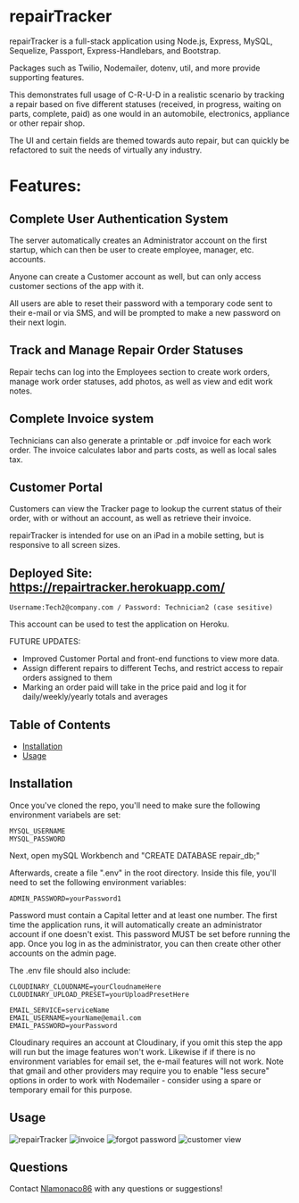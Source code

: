 # repairTracker

repairTracker is a full-stack application using Node.js, Express, MySQL, Sequelize, Passport, Express-Handlebars, and Bootstrap. 

Packages such as Twilio, Nodemailer, dotenv, util, and more provide supporting features.

This demonstrates full usage of C-R-U-D in a realistic scenario by tracking a repair based on five different statuses (received, in progress, waiting on parts, complete, paid) as one would in an automobile, electronics, appliance or other repair shop. 

The UI and certain fields are themed towards auto repair, but can quickly be refactored to suit the needs of virtually any industry. 

# Features:

## Complete User Authentication System

The server automatically creates an Administrator account on the first startup, which can then be user to create employee, manager, etc. accounts.

Anyone can create a Customer account as well, but can only access customer sections of the app with it. 

All users are able to reset their password with a temporary code sent to their e-mail or via SMS, and will be prompted to make a new password on their next login.

## Track and Manage Repair Order Statuses

Repair techs can log into the Employees section to create work orders, manage work order statuses, add photos, as well as view and edit work notes. 

## Complete Invoice system

Technicians can also generate a printable or .pdf invoice for each work order. The invoice calculates labor and parts costs, as well as local sales tax. 

## Customer Portal

Customers can view the Tracker page to lookup the current status of their order, with or without an account, as well as retrieve their invoice. 

repairTracker is intended for use on an iPad in a mobile setting, but is responsive to all screen sizes. 

## Deployed Site: https://repairtracker.herokuapp.com/
```
Username:Tech2@company.com / Password: Technician2 (case sesitive)
```
This account can be used to test the application on Heroku. 

FUTURE UPDATES: 
- Improved Customer Portal and front-end functions to view more data. 
- Assign different repairs to different Techs, and restrict access to repair orders assigned to them
- Marking an order paid will take in the price paid and log it for daily/weekly/yearly totals and averages 

## Table of Contents

* [Installation](#installation)
* [Usage](#usage)

## Installation

Once you've cloned the repo, you'll need to make sure the following environment variabels are set:

```
MYSQL_USERNAME
MYSQL_PASSWORD
```

Next, open mySQL Workbench and "CREATE DATABASE repair_db;"

Afterwards, create a file ".env" in the root directory. Inside this file, you'll need to set the following environment variables:

```
ADMIN_PASSWORD=yourPassword1
```
Password must contain a Capital letter and at least one number. The first time the application runs, it will automatically create an administrator account if one doesn't exist. This password MUST be set before running the app. Once you log in as the administrator, you can then create other other accounts on the admin page.

The .env file should also include:
```
CLOUDINARY_CLOUDNAME=yourCloudnameHere
CLOUDINARY_UPLOAD_PRESET=yourUploadPresetHere

EMAIL_SERVICE=serviceName
EMAIL_USERNAME=yourName@email.com
EMAIL_PASSWORD=yourPassword
```

Cloudinary requires an account at Cloudinary, if you omit this step the app will run but the image features won't work. Likewise if if there is no environment variables for email set, the e-mail features will not work. Note that gmail and other providers may require you to enable "less secure" options in order to work with Nodemailer - consider using a spare or temporary email for this purpose. 

## Usage
![repairTracker](./views/assets/screenshot.png) 
![invoice](./views/assets/screenshot4.png) 
![forgot password](./views/assets/screenshot7.png) 
![customer view](./views/assets/screenshot3.png) 

## Questions

Contact [Nlamonaco86](mailto:nlamonaco86@gmail.com) with any questions or suggestions!
